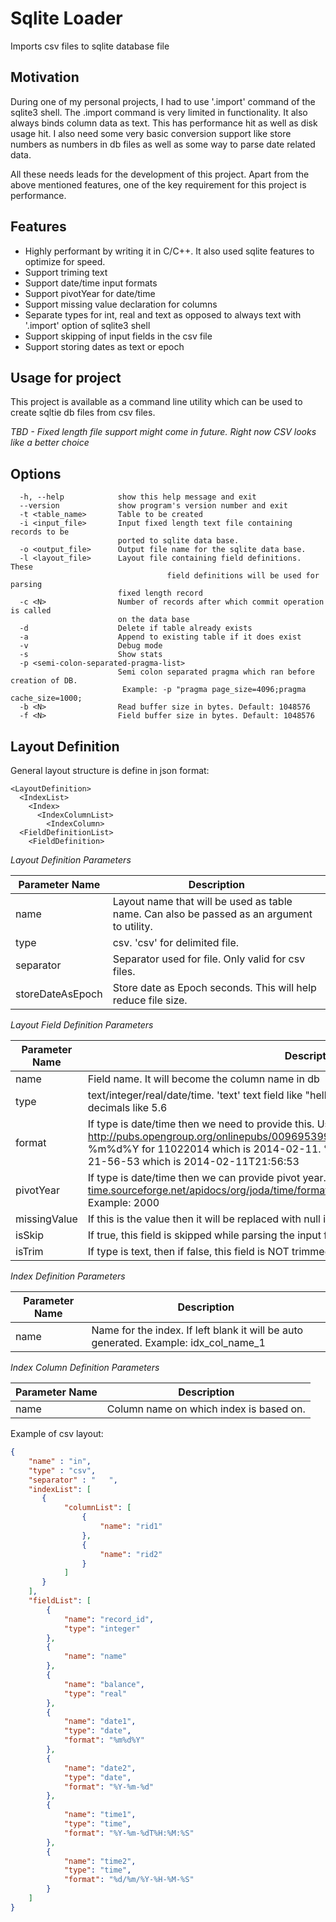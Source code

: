 Sqlite Loader
=============

Imports csv files to sqlite database file

Motivation
----------

During one of my personal projects, I had to use '.import' command of the sqlite3 shell. The .import
command is very limited in functionality. It also always binds column data as text. This has
performance hit as well as disk usage hit. I also need some very basic conversion support like store
numbers as numbers in db files as well as some way to parse date related data.

All these needs leads for the development of this project. Apart from the above mentioned features,
one of the key requirement for this project is performance.

Features
--------

 * Highly performant by writing it in C/C++. It also used sqlite features to optimize for speed.
 * Support triming text
 * Support date/time input formats
 * Support pivotYear for date/time
 * Support missing value declaration for columns
 * Separate types for int, real and text as opposed to always text with '.import' option of sqlite3
   shell
 * Support skipping of input fields in the csv file
 * Support storing dates as text or epoch

Usage for project
-----------------

This project is available as a command line utility which can be used to create sqltie db files from
csv files.

*TBD - Fixed length file support might come in future. Right now CSV looks like a better choice*

Options
-------

```text
  -h, --help            show this help message and exit
  --version             show program's version number and exit
  -t <table_name>       Table to be created
  -i <input_file>       Input fixed length text file containing records to be
                        ported to sqlite data base.
  -o <output_file>      Output file name for the sqlite data base.
  -l <layout_file>      Layout file containing field definitions. These
                                   field definitions will be used for parsing
                        fixed length record
  -c <N>                Number of records after which commit operation is called
                        on the data base
  -d                    Delete if table already exists
  -a                    Append to existing table if it does exist
  -v                    Debug mode
  -s                    Show stats
  -p <semi-colon-separated-pragma-list>
                        Semi colon separated pragma which ran before creation of DB.
                         Example: -p "pragma page_size=4096;pragma cache_size=1000;
  -b <N>                Read buffer size in bytes. Default: 1048576
  -f <N>                Field buffer size in bytes. Default: 1048576
```

Layout Definition
-----------------

General layout structure is define in json format:

```text
<LayoutDefinition>
  <IndexList>
    <Index>
      <IndexColumnList>
        <IndexColumn>
  <FieldDefinitionList>
    <FieldDefinition>
```

*Layout Definition Parameters*

| Parameter Name  | Description |
|-----------------|-------------|
| name            | Layout name that will be used as table name. Can also be passed as an argument to utility.|
| type            | csv. 'csv' for delimited file.|
| separator       | Separator used for file. Only valid for csv files.|
| storeDateAsEpoch| Store date as Epoch seconds. This will help reduce file size.|

*Layout Field Definition Parameters*

| Parameter Name | Description |
|----------------|-------------|
| name           | Field name. It will become the column name in db |
| type           | text/integer/real/date/time. 'text' text field like "hello". 'integer' for integers like 10. 'real' for decimals like 5.6 |
| format         | If type is date/time then we need to provide this. Use date format from http://pubs.opengroup.org/onlinepubs/009695399/functions/strftime.html. Example: %m%d%Y for 11022014 which is 2014-02-11. %d/%m/%Y-%H-%M-%S for 02/11/2014-21-56-53 which is 2014-02-11T21:56:53 |
| pivotYear      | If type is date/time then we can provide pivot year. Refer to http://joda-time.sourceforge.net/apidocs/org/joda/time/format/DateTimeFormatter.html#withPivotYear(int). Example: 2000|
| missingValue   | If this is the value then it will be replaced with null in db. |
| isSkip         | If true, this field is skipped while parsing the input file.  Default is false |
| isTrim         | If type is text, then if false, this field is NOT trimmed. Default is true |

*Index Definition Parameters*

| Parameter Name | Description |
|----------------|-------------|
| name           | Name for the index. If left blank it will be auto generated.  Example: idx_col_name_1 |

*Index Column Definition Parameters*

| Parameter Name | Description |
|----------------|-------------|
| name           | Column name on which index is based on.|


Example of csv layout:


```json
{
    "name" : "in",
    "type" : "csv",
    "separator" : "   ",
    "indexList": [
       {
            "columnList": [
                {
                    "name": "rid1"
                },
                {
                    "name": "rid2"
                }
            ]
       }
    ],
    "fieldList": [
        {
            "name": "record_id",
            "type": "integer"
        },
        {
            "name": "name"
        },
        {
            "name": "balance",
            "type": "real"
        },
        {
            "name": "date1",
            "type": "date",
            "format": "%m%d%Y"
        },
        {
            "name": "date2",
            "type": "date",
            "format": "%Y-%m-%d"
        },
        {
            "name": "time1",
            "type": "time",
            "format": "%Y-%m-%dT%H:%M:%S"
        },
        {
            "name": "time2",
            "type": "time",
            "format": "%d/%m/%Y-%H-%M-%S"
        }
    ]
}
```

